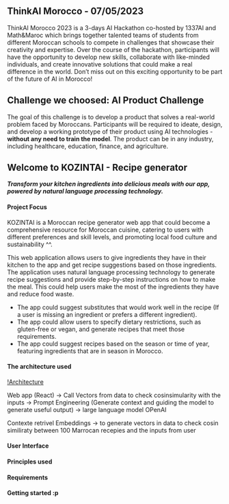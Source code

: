 ﻿## ThinkAI Morocco - 07/05/2023

ThinkAI Morocco 2023 is a 3-days AI Hackathon co-hosted by 1337AI and Math&Maroc which brings together talented teams of students from different Moroccan schools to compete in challenges that showcase their creativity and expertise. Over the course of the hackathon, participants will have the opportunity to develop new skills, collaborate with like-minded individuals, and create innovative solutions that could make a real difference in the world. Don’t miss out on this exciting opportunity to be part of the future of AI in Morocco!

## Challenge we choosed: AI Product Challenge

The goal of this challenge is to develop a product that solves a real-world problem faced by Moroccans. Participants will be required to ideate, design, and develop a working prototype of their product using AI technologies - **without any need to train the model**. The product can be in any industry, including healthcare, education, finance, and agriculture.


## Welcome to KOZINTAI - Recipe generator

**_Transform your kitchen ingredients into delicious meals with our app, powered by natural language processing technology._**

#### Project Focus
KOZINTAI is a Moroccan recipe generator web app that could become a comprehensive resource for Moroccan cuisine, catering to users with different preferences and skill levels, and promoting local food culture and sustainability ^^.

This web application allows users to give ingredients they have in their kitchen to the app and get recipe suggestions based on those ingredients. The application uses natural language processing technology to generate recipe suggestions and provide step-by-step instructions on how to make the meal. This could help users make the most of the ingredients they have and reduce food waste.

- The app could suggest substitutes that would work well in the recipe (If a user is missing an ingredient or prefers a different ingredient).
- The app could allow users to specify dietary restrictions, such as gluten-free or vegan, and generate recipes that meet those requirements.
- The app could suggest recipes based on the season or time of year, featuring ingredients that are in season in Morocco.

#### The architecture used

[!Architecture](docs/README.png)

Web app (React) -> Call Vectors from data to check cosinsimularity with the inputs -> Prompt Engineering (Generate context and guiding the model to generate useful output) -> large language model OPenAI

Contexte retrivel
Embeddings -> to generate vectors in data to check cosin similiraty between 100 Marrocan recepies and the inputs from user 

#### User Interface

#### Principles used

#### Requirements

#### Getting started :p





